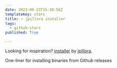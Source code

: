 ```yaml
---
date: 2023-09-23T15:30:56Z
templateKey: stars
title: ⭐ jpillora installer
tags:
  - github-stars
published: True

---
```


Looking for inspiration? [installer](https://github.com/jpillora/installer) by [jpillora](https://github.com/jpillora).

One-liner for installing binaries from Github releases
